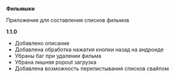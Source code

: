 **Фильмыки**

Приложение для составления списков фильмов

**1.1.0**

-   Добавлено описание
-   Добавлена обработка нажатия кнопки назад на андроиде
-   Убраны баг при удалении фильма
-   Убрана лишняя popout загрузка
-   Добавлена возможность перелистывания списков свайпом
